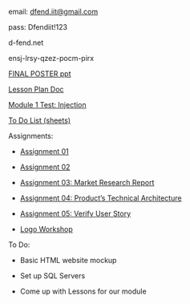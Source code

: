 email: dfend.iit@gmail.com

pass: Dfendiit!123

d-fend.net

ensj-lrsy-qzez-pocm-pirx

[FINAL POSTER ppt](https://iit0-my.sharepoint.com/:p:/g/personal/jlauer1_hawk_iit_edu/EaQ3wvG2Bj9CsXdC6DsMzq0B6NTcrcV3HeHQj7sSc859Yg?e=uSlqLH)

[Lesson Plan Doc](https://iit0-my.sharepoint.com/:w:/g/personal/jlauer1_hawk_iit_edu/EYa-klWT8MZBlPdsIdRWNAkB5-vrX8vAQndYACU6tW9o5w?e=n45RCO)

[Module 1 Test: Injection](https://iit0-my.sharepoint.com/:w:/g/personal/dstone3_hawk_iit_edu/EQQuf-kL-MhEu8n4V1EdI0wBBVptf990TkGGE-loFxdmPQ?e=GqQJwb)

[To Do List (sheets)](https://docs.google.com/spreadsheets/d/1mhbSghcvdvS9vP_-Ohqyv3TdPYin4kqt0TeugkzTadc/edit?usp=sharing)

Assignments:
  
- [Assignment 01](https://iit0-my.sharepoint.com/:w:/g/personal/jlauer1_hawk_iit_edu/EU1bGtpZTDJPgC1mwU1nZVEBd1Xa81UTpCSVlHFe4FitKQ?e=gHbOA7)
  
- [Assignment 02](https://iit0-my.sharepoint.com/:w:/g/personal/jlauer1_hawk_iit_edu/ETdEzM1JkV5HifhZyjRIE7oBqYTg6HhiBtnl7AeUmufL4w?e=dbuwRC)
  
- [Assignment 03: Market Research Report](https://docs.google.com/document/d/1UwM3T0QXJY5q8kSkMc69WaBZ3cGwngjDHOCBNuxhIFA/edit?usp=sharing)
  
- [Assignment 04: Product’s Technical Architecture](https://docs.google.com/document/d/1D90DTtPEGN-mdcDAPLQ9UJLvTDtN4bF1gYLkc0uP63I/edit?usp=sharing)
  
- [Assignment 05: Verify User Story](https://iit0-my.sharepoint.com/:w:/g/personal/jlauer1_hawk_iit_edu/EcB6qt5arqFPryTkB8xASQ8BUMM8t_vP44n55cUaVo6Sxg?e=fglFuz)
  
- [Logo Workshop](https://iit0-my.sharepoint.com/:w:/g/personal/jlauer1_hawk_iit_edu/EbKIEocLeFVJkWf6qwT_hnoB-C8ml-w8sRpfO6E1Qc6Hbg?e=0YzXTB)



To Do:

- Basic HTML website mockup

- Set up SQL Servers

- Come up with Lessons for our module
